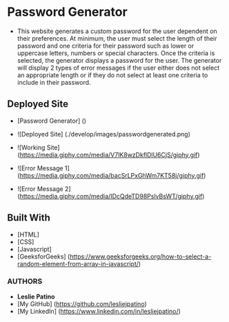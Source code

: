 # Password Generator

* This website generates a custom password for the user dependent on their preferences. At minimum, the user must select the length of their password and one criteria for their password such as lower or uppercase letters, numbers or special characters. Once the criteria is selected, the generator displays a password for the user. 
The generator will display 2 types of error messages if the user either does not select an appropriate length or if they do not select at least one criteria to include in their password. 


## Deployed Site
* [Password Generator] ()

* ![Deployed Site] (./develop/images/passwordgenerated.png)
* ![Working Site] (https://media.giphy.com/media/V7lK8wzDkflDlU6CjS/giphy.gif)
* ![Error Message 1] (https://media.giphy.com/media/bacSrLPxGhWm7KT58j/giphy.gif)
* ![Error Message 2] (https://media.giphy.com/media/IDcQdeTD98PslvBsWT/giphy.gif)


## Built With

* [HTML] 
* [CSS]
* [Javascript] 
* [GeeksforGeeks] (https://www.geeksforgeeks.org/how-to-select-a-random-element-from-array-in-javascript/)


### AUTHORS
* **Leslie Patino**
* [My GitHub] (https://github.com/lesliejpatino)
* [My LinkedIn] (https://www.linkedin.com/in/lesliejpatino/)
